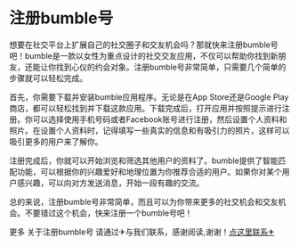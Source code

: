 # 注册bumble号

想要在社交平台上扩展自己的社交圈子和交友机会吗？那就快来注册bumble号吧！bumble是一款以女性为重点设计的社交交友应用，不仅可以帮助你找到新朋友，还能让你找到心仪的约会对象。注册bumble号非常简单，只需要几个简单的步骤就可以轻松完成。

首先，你需要下载并安装bumble应用程序。无论是在App Store还是Google Play商店，都可以轻松找到并下载这款应用。下载完成后，打开应用并按照提示进行注册。你可以选择使用手机号码或者Facebook账号进行注册，然后设置个人资料和照片。在设置个人资料时，记得填写一些真实的信息和有吸引力的照片，这样可以吸引更多的用户来了解你。

注册完成后，你就可以开始浏览和筛选其他用户的资料了。bumble提供了智能匹配功能，可以根据你的兴趣爱好和地理位置为你推荐合适的用户。如果你对某个用户感兴趣，可以向对方发送消息，开始一段有趣的交流。

总的来说，注册bumble号非常简单，而且可以为你带来更多的社交机会和交友机会。不要错过这个机会，快来注册一个bumble号吧！

更多 关于注册bumble号 请通过✈与我们联系，感谢阅读,谢谢！[点这里联系✈](https://sms.k02.cc)